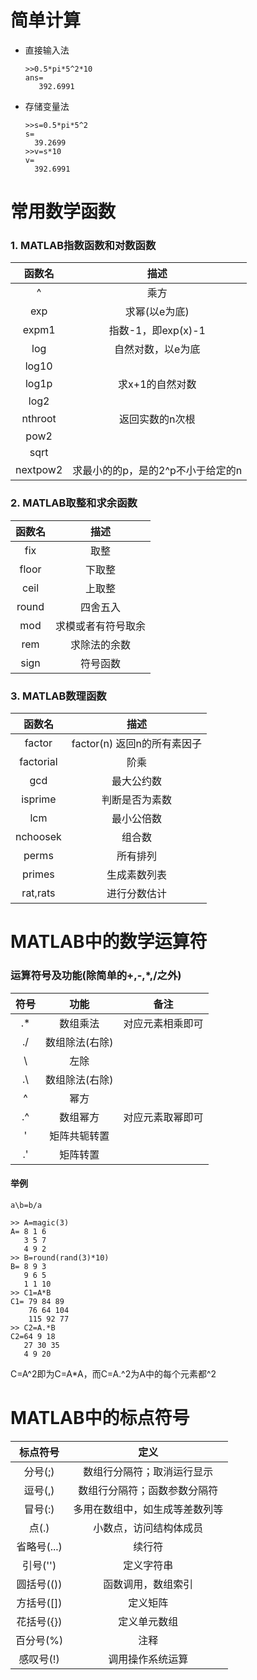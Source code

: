 # 简单计算

* 直接输入法
  ```
  >>0.5*pi*5^2*10
  ans=
     392.6991
  ```
* 存储变量法

  ```
  >>s=0.5*pi*5^2
  s=
    39.2699
  >>v=s*10
  v=
    392.6991
  ```

# 常用数学函数
### 1. MATLAB指数函数和对数函数
| 函数名 | 描述 |
| :---: | :---: |
| ^ | 乘方 |
| exp | 求幂(以e为底) |
| expm1 | 指数-1，即exp(x)-1 |
| log | 自然对数，以e为底 |
| log10 |  |
| log1p | 求x+1的自然对数 |
| log2 |  |
| nthroot | 返回实数的n次根 |
| pow2 |  |
| sqrt |  |
| nextpow2 | 求最小的的p，是的2^p不小于给定的n |

### 2. MATLAB取整和求余函数
| 函数名 | 描述 |
| :---: | :---: |
| fix | 取整 |
| floor | 下取整 |
| ceil | 上取整 |
| round | 四舍五入 |
| mod | 求模或者有符号取余 |
| rem | 求除法的余数 |
| sign | 符号函数 |

### 3. MATLAB数理函数
| 函数名 | 描述 |
| :---: | :---: |
| factor | factor(n) 返回n的所有素因子 |
| factorial | 阶乘 |
| gcd | 最大公约数 |
| isprime | 判断是否为素数 |
| lcm | 最小公倍数 |
| nchoosek | 组合数 |
| perms | 所有排列 |
| primes | 生成素数列表 |
| rat,rats | 进行分数估计 |

# MATLAB中的数学运算符

### 运算符号及功能(除简单的+,-,*,/之外)
| 符号 | 功能 | 备注 |
| :---: | :---: | :---: |
| .* | 数组乘法 | 对应元素相乘即可 |
| ./ | 数组除法(右除) |
| \ | 左除 |
| .\ | 数组除法(右除) |
| ^ | 幂方 |
| .^ | 数组幂方 | 对应元素取幂即可 |
| ' | 矩阵共轭转置 |
| .' | 矩阵转置 |

#### 举例
```
a\b=b/a

>> A=magic(3)
A= 8 1 6
   3 5 7
   4 9 2
>> B=round(rand(3)*10)
B= 8 9 3
   9 6 5
   1 1 10
>> C1=A*B
C1= 79 84 89
    76 64 104
    115 92 77
>> C2=A.*B
C2=64 9 18
   27 30 35
   4 9 20
```
C=A^2即为C=A*A，而C=A.^2为A中的每个元素都^2

# MATLAB中的标点符号
| 标点符号 | 定义 |
| :---: | :---: |
| 分号(;) | 数组行分隔符；取消运行显示 |
| 逗号(,) | 数组行分隔符；函数参数分隔符 |
| 冒号(:) | 多用在数组中，如生成等差数列等 |
| 点(.) | 小数点，访问结构体成员 |
| 省略号(...) | 续行符 |
| 引号('') | 定义字符串 |
| 圆括号(()) | 函数调用，数组索引 |
| 方括号([]) | 定义矩阵 |
| 花括号({}) | 定义单元数组 |
| 百分号(%) | 注释 |
| 感叹号(!) | 调用操作系统运算 |